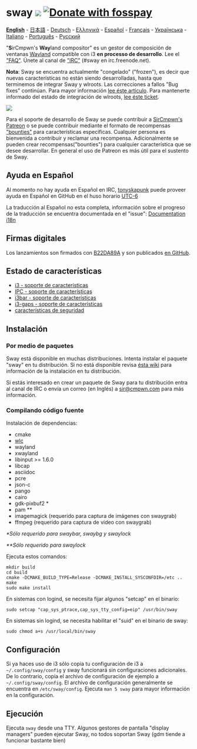 # sway [![](https://api.travis-ci.org/swaywm/sway.svg)](https://travis-ci.org/swaywm/sway) [![Donate with fosspay](https://drewdevault.com/donate/static/donate-with-fosspay.png)](https://drewdevault.com/donate?project=4)

[**English**](https://github.com/swaywm/sway/blob/master/README.md#sway--) - [日本語](https://github.com/swaywm/sway/blob/master/README.ja.md#sway--) - [Deutsch](https://github.com/swaywm/sway/blob/master/README.de.md#sway--) - [Ελληνικά](https://github.com/swaywm/sway/blob/master/README.el.md#sway--) - [Español](https://github.com/swaywm/sway/blob/master/README.es.md#sway--) - [Français](https://github.com/swaywm/sway/blob/master/README.fr.md#sway--) - [Українська](https://github.com/swaywm/sway/blob/master/README.uk.md#sway--) - [Italiano](https://github.com/swaywm/sway/blob/master/README.it.md#sway--) - [Português](https://github.com/swaywm/sway/blob/master/README.pt.md#sway--) -
[Русский](https://github.com/swaywm/sway/blob/master/README.ru.md#sway--)

"**S**irCmpwn's **Way**land compositor" es un gestor de composición de ventanas
[Wayland](http://wayland.freedesktop.org/) compatible con i3 **en processo de
desarrollo**.
Lee el ["FAQ"](https://github.com/swaywm/sway/wiki). Únete al canal de
["IRC"](http://webchat.freenode.net/?channels=sway&uio=d4) (#sway en
irc.freenode.net).

**Nota**: Sway se encuentra actualmente "congelado" ("frozen"), es decir que
nuevas características no están siendo desarrolladas, hasta que terminemos de
integrar Sway y wlroots.
Las correcciones a fallos "Bug fixes" continúan. Para mayor información
[lee éste articulo](https://drewdevault.com/2017/10/09/Future-of-sway.html).
Para mantenerte informado del estado de integración de wlroots, [lee éste
ticket](https://github.com/swaywm/sway/issues/1390).

[![](https://sr.ht/ICd5.png)](https://sr.ht/ICd5.png)


Para el soporte de desarrollo de Sway se puede contribuir a [SirCmpwn's
Patreon](https://patreon.com/sircmpwn) o se puede contribuir mediante el
formato de recompensas ["bounties"](https://github.com/swaywm/sway/issues/986)
para características especificas.
Cualquier persona es bienvenida a contribuir y reclamar una recompensa.
Adicionalmente se pueden crear recompensas("bounties") para cualquier
característica que se desee desarrollar. En general el uso de Patreon es más
útil para el sustento de Sway.

## Ayuda en Español

Al momento no hay ayuda en Español en IRC, [tonyskapunk](https://github.com/tonyskapunk)
puede proveer ayuda en Español en GitHub en el huso horario [UTC-6](https://en.wikipedia.org/wiki/UTC%E2%88%9206:00)

La traducción al Español no esta completa, información sobre el progreso de
la traducción se encuentra documentada en el "issue":
[Documentation i18n](https://github.com/swaywm/sway/issues/1318)

## Firmas digitales

Los lanzamientos son firmados con [B22DA89A](http://pgp.mit.edu/pks/lookup?op=vindex&search=0x52CB6609B22DA89A)
y son publicados [en GitHub](https://github.com/swaywm/sway/releases).

## Estado de características

- [i3 - soporte de características](https://github.com/swaywm/sway/issues/2)
- [IPC - soporte de características](https://github.com/swaywm/sway/issues/98)
- [i3bar - soporte de características](https://github.com/swaywm/sway/issues/343)
- [i3-gaps - soporte de características](https://github.com/swaywm/sway/issues/307)
- [características de seguridad](https://github.com/swaywm/sway/issues/984)

## Instalación

### Por medio de paquetes

Sway está disponible en muchas distribuciones. Intenta instalar el paquete
"sway" en tu distribución. Si no está disponible revisa
[ésta wiki](https://github.com/swaywm/sway/wiki/Unsupported-packages)
para información de la instalación en tu distribución.

Si estás interesado en crear un paquete de Sway para tu distribución entra
al canal de IRC o envía un correo (en Inglés) a sir@cmpwn.com para más
información.

### Compilando código fuente

Instalación de dependencias:

* cmake
* [wlc](https://github.com/Cloudef/wlc)
* wayland
* xwayland
* libinput >= 1.6.0
* libcap
* asciidoc
* pcre
* json-c
* pango
* cairo
* gdk-pixbuf2 *
* pam **
* imagemagick (requerido para captura de imágenes con swaygrab)
* ffmpeg (requerido para captura de video con swaygrab)

_\*Sólo requerido para swaybar, swaybg y swaylock_

_\*\*Sólo requerido para swaylock_

Ejecuta estos comandos:

    mkdir build
    cd build
    cmake -DCMAKE_BUILD_TYPE=Release -DCMAKE_INSTALL_SYSCONFDIR=/etc ..
    make
    sudo make install

En sistemas con logind, se necesita fijar algunos "setcap" en el binario:

    sudo setcap "cap_sys_ptrace,cap_sys_tty_config=eip" /usr/bin/sway

En sistemas sin logind, se necesita habilitar el "suid" en el binario de sway:

    sudo chmod a+s /usr/local/bin/sway

## Configuración

Si ya haces uso de i3 sólo copia tu configuración de i3 a
`~/.config/sway/config` y sway funcionará sin configuraciones adicionales.
De lo contrario, copia el archivo de configuración de ejemplo a
`~/.config/sway/config`. El archivo de configuración generalmente se encuentra
en `/etc/sway/config`.
Ejecuta `man 5 sway` para mayor información en la configuración.

## Ejecución

Ejecuta `sway` desde una TTY. Algunos gestores de pantalla "display managers"
pueden ejecutar Sway, no todos soportan Sway (gdm tiende a funcionar bastante
bien)
